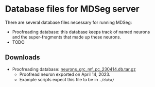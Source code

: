 # Database files for MDSeg server

There are several database files necessary for running MDSeg:
- Proofreading database: this database keeps track of named neurons and the super-fragments that made up these neurons.
- TODO

## Downloads

- Proofreading database: [neurons_grc_mf_pc_230414.db.tar.gz](https://github.com/htem/cb2_project_analysis_files/releases/download/230414/neurons_grc_mf_pc_230414.db.tar.gz)
    - Proofread neuron exported on April 14, 2023.
    - Example scripts expect this file to be in `./data/`
